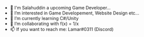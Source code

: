 - 👋 I'm Salahuddin a upcoming Game Developer...
- 👀 I’m interested in Game Developement, Website Design etc...
- 🌱 I’m currently learning C#/Unity
- 🤝 I’m collaborating with f(x) = 1/x
- 📫 If you want to reach me: Lamar#0311 (Discord)


